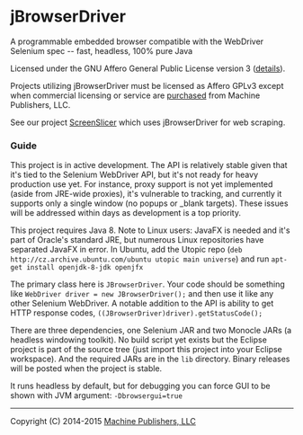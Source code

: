 # jBrowserDriver
A programmable embedded browser compatible with the WebDriver Selenium spec -- fast, headless, 100% pure Java

Licensed under the GNU Affero General Public License version 3 ([details](https://raw.githubusercontent.com/MachinePublishers/jBrowserDriver/master/LICENSE)).

Projects utilizing jBrowserDriver must be licensed as Affero GPLv3 except when commercial licensing or service are [purchased](https://screenslicer.com/pricing) from Machine Publishers, LLC.

See our project [ScreenSlicer](https://github.com/MachinePublishers/ScreenSlicer) which uses jBrowserDriver for web scraping.

### Guide
This project is in active development. The API is relatively stable given that it's tied to the Selenium WebDriver API, but it's not ready for heavy production use yet. For instance, proxy support is not yet implemented (aside from JRE-wide proxies), it's vulnerable to tracking, and currently it supports only a single window (no popups or _blank targets). These issues will be addressed within days as development is a top priority.

This project requires Java 8. Note to Linux users: JavaFX is needed and it's part of Oracle's standard JRE, but numerous Linux repositories have separated JavaFX in error. In Ubuntu, add the Utopic repo (`deb http://cz.archive.ubuntu.com/ubuntu utopic main universe`) and run `apt-get install openjdk-8-jdk openjfx`

The primary class here is `JBrowserDriver`. Your code should be something like `WebDriver driver = new JBrowserDriver();` and then use it like any other Selenium WebDriver. A notable addition to the API is ability to get HTTP response codes, `((JBrowserDriver)driver).getStatusCode();`

There are three dependencies, one Selenium JAR and two Monocle JARs (a headless windowing toolkit). No build script yet exists but the Eclipse project is part of the source tree (just import this project into your Eclipse workspace). And the required JARs are in the `lib` directory. Binary releases will be posted when the project is stable.

It runs headless by default, but for debugging you can force GUI to be shown with JVM argument: `-Dbrowsergui=true`

- - -

Copyright (C) 2014-2015 [Machine Publishers, LLC](https://machinepublishers.com)
